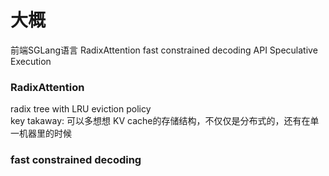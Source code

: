 
# 大概
前端SGLang语言
RadixAttention
fast constrained decoding
API Speculative Execution

### RadixAttention
radix tree with LRU eviction policy \
key takaway: 可以多想想 KV cache的存储结构，不仅仅是分布式的，还有在单一机器里的时候


### fast constrained decoding


